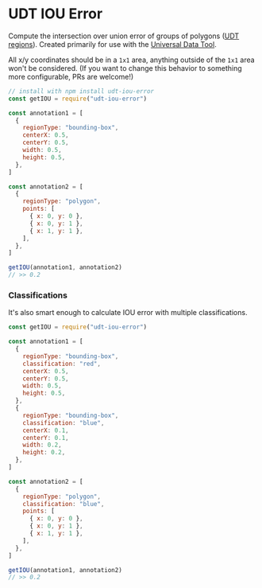 # UDT IOU Error

Compute the intersection over union error of groups of polygons ([UDT regions](https://github.com/UniversalDataTool/udt-format/blob/master/interfaces/image_segmentation.md)). Created primarily for use with the [Universal Data Tool](https://universaldatatool.com).

All x/y coordinates should be in a `1x1` area, anything outside of the `1x1` area won't be considered. (If you want to change this behavior to something more configurable, PRs are welcome!)

```javascript
// install with npm install udt-iou-error
const getIOU = require("udt-iou-error")

const annotation1 = [
  {
    regionType: "bounding-box",
    centerX: 0.5,
    centerY: 0.5,
    width: 0.5,
    height: 0.5,
  },
]

const annotation2 = [
  {
    regionType: "polygon",
    points: [
      { x: 0, y: 0 },
      { x: 0, y: 1 },
      { x: 1, y: 1 },
    ],
  },
]

getIOU(annotation1, annotation2)
// >> 0.2
```

### Classifications

It's also smart enough to calculate IOU error with multiple classifications.

```javascript
const getIOU = require("udt-iou-error")

const annotation1 = [
  {
    regionType: "bounding-box",
    classification: "red",
    centerX: 0.5,
    centerY: 0.5,
    width: 0.5,
    height: 0.5,
  },
  {
    regionType: "bounding-box",
    classification: "blue",
    centerX: 0.1,
    centerY: 0.1,
    width: 0.2,
    height: 0.2,
  },
]

const annotation2 = [
  {
    regionType: "polygon",
    classification: "blue",
    points: [
      { x: 0, y: 0 },
      { x: 0, y: 1 },
      { x: 1, y: 1 },
    ],
  },
]

getIOU(annotation1, annotation2)
// >> 0.2
```
